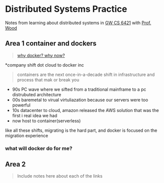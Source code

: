 # Distributed Systems Practice
Notes from learning about distributed systems in [GW CS 6421](https://gwdistsys18.github.io/) with [Prof. Wood](https://faculty.cs.gwu.edu/timwood/)

## Area 1 container and dockers
>[why docker? why now?](https://www.youtube.com/watch?v=RYDHUTHLf8U&t=0s&list=PLBmVKD7o3L8tQzt8QPCINK9wXmKecTHlM&index=23)

*company shift
dot cloud to docker inc
>containers are the next once-in-a-decade shift in infrastructure and process that mak or break you

- 90s PC wave where we sifted from a traditional mainframe to a pc distrubuted architecture 
- 00s baremetal to virual  virtuliazation because our servers were too powerful 
- 10s datacenter to cloud, amazon released the AWS solution that was the first i real idea we had
- now host to container(serverless)

like all these shifts, migrating is the hard part, and docker is focused on the migration experience

### what will docker do for me?



## Area 2
> Include notes here about each of the links
